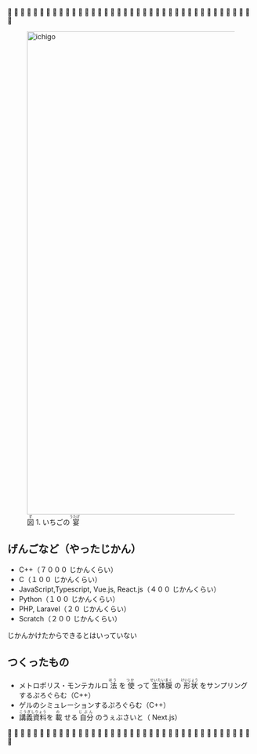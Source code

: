  🍓 🍓 🍓 🍓 🍓 🍓 🍓 🍓 🍓 🍓 🍓 🍓 🍓 🍓 🍓 🍓 🍓 🍓 🍓 🍓 🍓 🍓 🍓 🍓 🍓 🍓 🍓 🍓 🍓 🍓 🍓 🍓 🍓 🍓 🍓 🍓 🍓 🍓 🍓 

<figure id="ichigo">
<img width="985" alt="ichigo" src="https://user-images.githubusercontent.com/36974933/116362903-899a6300-a83d-11eb-86c1-5c28de66e8e4.png">
<figcaption><ruby>
<rb>図</rb>
<rp>（</rp>
<rt>ず</rt>
<rp>）</rp>1. いちごの<ruby>
<rb>宴</rb>
<rp>（</rp>
<rt>うたげ</rt>
<rp>）</rp></figcaption>
</figure>

## げんごなど（やったじかん）
- C++（７０００ じかんくらい）
- C（１００ じかんくらい）
- JavaScript,Typescript, Vue.js, React.js（４００ じかんくらい）
- Python（１００ じかんくらい）
- PHP, Laravel（２０ じかんくらい）
- Scratch（２００ じかんくらい）
 
 じかんかけたからできるとはいっていない

## つくったもの
- メトロポリス・モンテカルロ<ruby>
<rb>法</rb>
<rp>（</rp>
<rt>ほう</rt>
<rp>）</rp>
</ruby>を<ruby>
<rb>使</rb>
<rp>（</rp>
<rt>つか</rt>
<rp>）</rp>
</ruby>って<ruby>
<rb>生体膜</rb>
<rp>（</rp>
<rt>せいたいまく</rt>
<rp>）</rp>
</ruby>の<ruby>
<rb>形状</rb>
<rp>（</rp>
<rt>けいじょう</rt>
<rp>）</rp>
</ruby>をサンプリングするぷろぐらむ（C++）
- ゲルのシミュレーションするぷろぐらむ（C++）
- <ruby><rb>講義資料</rb><rp>（</rp><rt>こうぎしりょう</rt><rp>）</rp></ruby>を<ruby>
<rb>載</rb>
<rp>（</rp>
<rt>の</rt>
<rp>）</rp>
</ruby>せる<ruby>
<rb>自分</rb>
<rp>（</rp>
<rt>じぶん</rt>
<rp>）</rp>
</ruby>のうぇぶさいと（ Next.js）

🍓 🍓 🍓 🍓 🍓 🍓 🍓 🍓 🍓 🍓 🍓 🍓 🍓 🍓 🍓 🍓 🍓 🍓 🍓 🍓 🍓 🍓 🍓 🍓 🍓 🍓 🍓 🍓 🍓 🍓 🍓 🍓 🍓 🍓 🍓 🍓 🍓 🍓 🍓 

